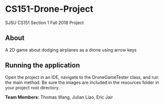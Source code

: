 # CS151-Drone-Project
SJSU CS151 Section 1 Fall 2018 Project

## About
A 2D game about dodging airplanes as a drone using arrow keys

## Running the application
Open the project in an IDE, navigate to the DroneGameTester class, and run the main method. Be sure the images are included in the resources folder in your project root directory.

**Team Members:** Thomas Wang, Julian Liao, Eric Jair

